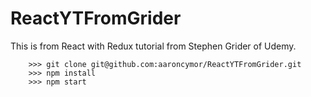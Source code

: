 # ReactYTFromGrider
This is from React with Redux tutorial from Stephen Grider of Udemy.

```````
	>>> git clone git@github.com:aaroncymor/ReactYTFromGrider.git
	>>> npm install
	>>> npm start
```````